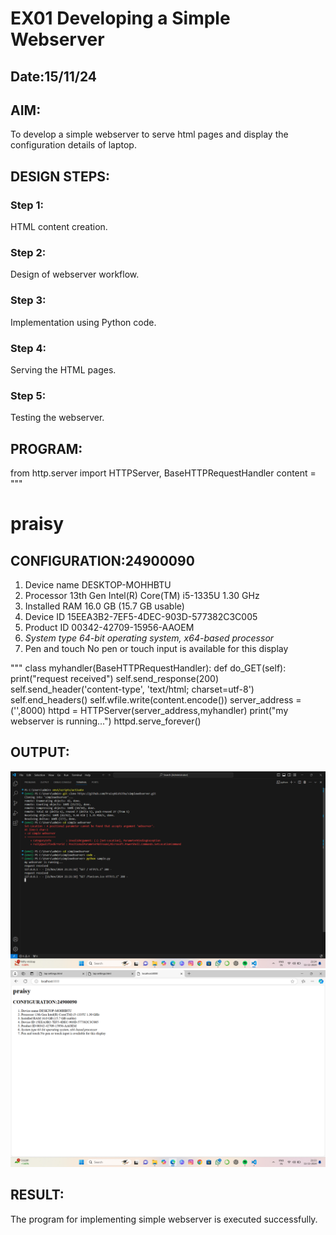 # EX01 Developing a Simple Webserver
## Date:15/11/24

## AIM:
To develop a simple webserver to serve html pages and display the configuration details of laptop.

## DESIGN STEPS:
### Step 1: 
HTML content creation.

### Step 2:
Design of webserver workflow.

### Step 3:
Implementation using Python code.

### Step 4:
Serving the HTML pages.

### Step 5:
Testing the webserver.

## PROGRAM:
from http.server import HTTPServer, BaseHTTPRequestHandler
content = """

<html lang="en">
<body>
<heading>
<h1><b>praisy</b></h1>
<h2>CONFIGURATION:24900090</h2>
<ol> 
 <li>Device name	DESKTOP-MOHHBTU</li>
 <li>Processor	13th Gen Intel(R) Core(TM) i5-1335U   1.30 GHz</li>
 <li>Installed RAM	16.0 GB (15.7 GB usable)</li>
 <li>Device ID	15EEA3B2-7EF5-4DEC-903D-577382C3C005</li>
 <li>Product ID	00342-42709-15956-AAOEM</li>
 <li><i>System type	64-bit operating system, x64-based processor</i></li>
 <li>Pen and touch	No pen or touch input is available for this display</li>
</ol>
</body>
</html>

"""
class myhandler(BaseHTTPRequestHandler):
    def do_GET(self):
        print("request received")
        self.send_response(200)
        self.send_header('content-type', 'text/html; charset=utf-8')
        self.end_headers()
        self.wfile.write(content.encode())
server_address = ('',8000)
httpd = HTTPServer(server_address,myhandler)
print("my webserver is running...")
httpd.serve_forever() 

## OUTPUT:

![alt text](<Screenshot (3).png>)
![alt text](<Screenshot (1).png>)
## RESULT:
The program for implementing simple webserver is executed successfully.
